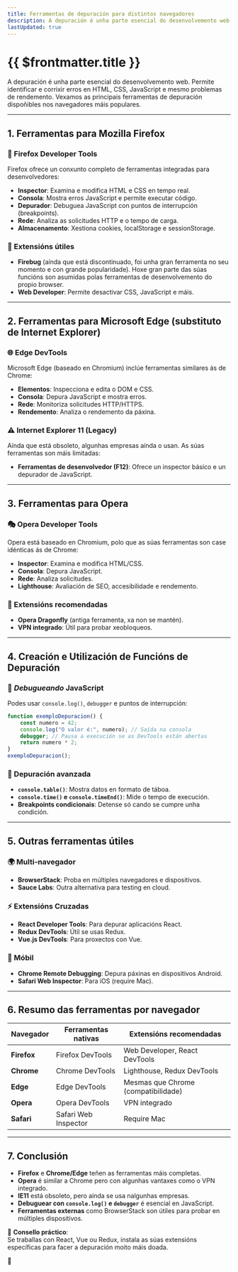 ```yaml
---
title: Ferramentas de depuración para distintos navegadores
description: A depuración é unha parte esencial do desenvolvemento web. 
lastUpdated: true
---
```


# {{ $frontmatter.title }}

A depuración é unha parte esencial do desenvolvemento web. Permite identificar e corrixir erros en HTML, CSS, JavaScript e mesmo problemas de rendemento. Vexamos as principais ferramentas de depuración dispoñibles nos navegadores máis populares.

---

## **1. Ferramentas para Mozilla Firefox**

### **🦊 Firefox Developer Tools**
Firefox ofrece un conxunto completo de ferramentas integradas para desenvolvedores:

- **Inspector**: Examina e modifica HTML e CSS en tempo real.
- **Consola**: Mostra erros JavaScript e permite executar código.
- **Depurador**: Debuguea JavaScript con puntos de interrupción (breakpoints).
- **Rede**: Analiza as solicitudes HTTP e o tempo de carga.
- **Almacenamento**: Xestiona cookies, localStorage e sessionStorage.

### **🔧 Extensións útiles**
- **Firebug** (aínda que está discontinuado, foi unha gran ferramenta no seu momento e con grande popularidade). Hoxe gran parte das súas funcións son asumidas polas ferramentas de desenvolvemento do propio browser.
- **Web Developer**: Permite desactivar CSS, JavaScript e máis.

---

## **2. Ferramentas para Microsoft Edge (substituto de Internet Explorer)**

### **🌐 Edge DevTools**
Microsoft Edge (baseado en Chromium) inclúe ferramentas similares ás de Chrome:

- **Elementos**: Inspecciona e edita o DOM e CSS.
- **Consola**: Depura JavaScript e mostra erros.
- **Rede**: Monitoriza solicitudes HTTP/HTTPS.
- **Rendemento**: Analiza o rendemento da páxina.

### **⚠ Internet Explorer 11 (Legacy)**
Aínda que está obsoleto, algunhas empresas aínda o usan. As súas ferramentas son máis limitadas:
- **Ferramentas de desenvolvedor (F12)**: Ofrece un inspector básico e un depurador de JavaScript.

---

## **3. Ferramentas para Opera**

### **🎭 Opera Developer Tools**
Opera está baseado en Chromium, polo que as súas ferramentas son case idénticas ás de Chrome:

- **Inspector**: Examina e modifica HTML/CSS.
- **Consola**: Depura JavaScript.
- **Rede**: Analiza solicitudes.
- **Lighthouse**: Avaliación de SEO, accesibilidade e rendemento.

### **🔌 Extensións recomendadas**
- **Opera Dragonfly** (antiga ferramenta, xa non se mantén).
- **VPN integrado**: Útil para probar xeobloqueos.

---

## **4. Creación e Utilización de Funcións de Depuración**

### **📌 *Debugueando* JavaScript**
Podes usar `console.log()`, `debugger` e puntos de interrupción:

```javascript
function exemploDepuracion() {
    const numero = 42;
    console.log("O valor é:", numero); // Saída na consola
    debugger; // Pausa a execución se as DevTools están abertas
    return numero * 2;
}
exemploDepuracion();
```

### **📌 Depuración avanzada**
- **`console.table()`**: Mostra datos en formato de táboa.
- **`console.time()` e `console.timeEnd()`**: Mide o tempo de execución.
- **Breakpoints condicionais**: Detense só cando se cumpre unha condición.

---

## **5. Outras ferramentas útiles**

### **🌍 Multi-navegador**
- **BrowserStack**: Proba en múltiples navegadores e dispositivos.
- **Sauce Labs**: Outra alternativa para testing en cloud.

### **⚡ Extensións Cruzadas**
- **React Developer Tools**: Para depurar aplicacións React.
- **Redux DevTools**: Útil se usas Redux.
- **Vue.js DevTools**: Para proxectos con Vue.

### **📱 Móbil**
- **Chrome Remote Debugging**: Depura páxinas en dispositivos Android.
- **Safari Web Inspector**: Para iOS (require Mac).

---

## **6. Resumo das ferramentas por navegador**

| **Navegador** | **Ferramentas nativas** | **Extensións recomendadas**         |
| ------------- | ----------------------- | ----------------------------------- |
| **Firefox**   | Firefox DevTools        | Web Developer, React DevTools       |
| **Chrome**    | Chrome DevTools         | Lighthouse, Redux DevTools          |
| **Edge**      | Edge DevTools           | Mesmas que Chrome (compatibilidade) |
| **Opera**     | Opera DevTools          | VPN integrado                       |
| **Safari**    | Safari Web Inspector    | Require Mac                         |

---

## **7. Conclusión**
- **Firefox** e **Chrome/Edge** teñen as ferramentas máis completas.
- **Opera** é similar a Chrome pero con algunhas vantaxes como o VPN integrado.
- **IE11** está obsoleto, pero aínda se usa nalgunhas empresas.
- **Debuguear con `console.log()` e `debugger`** é esencial en JavaScript.
- **Ferramentas externas** como BrowserStack son útiles para probar en múltiples dispositivos.

🔧 **Consello práctico**:  
Se traballas con React, Vue ou Redux, instala as súas extensións específicas para facer a depuración moito máis doada.  

🚀